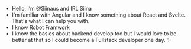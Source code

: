 - Hello, I’m @Siinaus and IRL Siina
- I'm familiar with Angular and I know something about React and Svelte. That's what I can help you with.
- I know Robot Framwork
- I know the basics about backend develop too but I would love to be better at that so I could become a Fullstack developer one day. ✨

